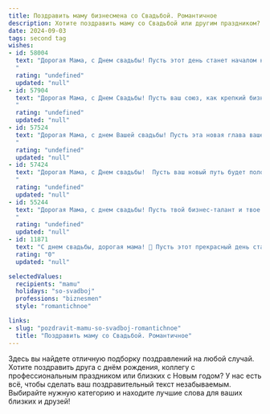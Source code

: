 ```yaml
---
title: Поздравить маму бизнесмена со Свадьбой. Романтичное
description: Хотите поздравить маму со Свадьбой или другим праздником? Наш ИИ создаст незабываемое поздравление, а вы обязательно выделитесь среди других.  
date: 2024-09-03
tags: second tag
wishes:
- id: 58004
  text: "Дорогая Мама, с Днем свадьбы! Пусть этот день станет началом новой, прекрасной главы в твоей жизни, полной любви, счастья и процветания. Ты всегда была для меня источником вдохновения и силы, и пусть твой избранник будет таким же надежным партнером и верным другом. Желаю вам обоим яркой, сочной любви, которая будет только крепнуть с каждым днем!
  "
  rating: "undefined"
  updated: "null"
- id: 57904
  text: "Дорогая Мама, с Днем Свадьбы! Пусть ваш союз, как крепкий бизнес, процветает, наполняясь любовью, нежностью и романтикой. Желаю вам бесконечного счастья, гармонии и процветания. Пусть ваши мечты вместе сбываются, а любовь только крепнет с каждым годом!
  "
  rating: "undefined"
  updated: "null"
- id: 57524
  text: "Дорогая Мама, с днем Вашей свадьбы! Пусть эта новая глава вашей жизни будет наполнена любовью, счастьем и процветанием. Желаю, чтобы ваша любовь к друг другу только крепла, а ваша семейная жизнь была такой же успешной, как и ваша бизнес-карьера.
  "
  rating: "undefined"
  updated: "null"
- id: 57424
  text: "Дорогая Мама, с Днем свадьбы!  Пусть ваш новый путь будет полон любви, радости и процветания. Желаю вам и вашему избраннику крепкой семьи, построенной на взаимопонимании, уважении и нежности. Как бизнесмен, ты всегда отличался решительностью и целеустремленностью, но сегодня позволь себе расслабиться и наслаждаться этим прекрасным днем, наполненным счастьем и романтикой!
  "
  rating: "undefined"
  updated: "null"
- id: 55244
  text: "Дорогая Мама, с днем свадьбы! Пусть твой бизнес-талант и твое сердце всегда будут в гармонии, а жизнь с любимым человеком станет самым прекрасным творением, которое ты создашь!
  "
  rating: "undefined"
  updated: "null"
- id: 11871
  text: "С днем свадьбы, дорогая мама! 💐 Пусть этот прекрасный день станет началом новой главы в вашей жизни, наполненной любовью, взаимопониманием и успехом в бизнесе. 🌟 Желаю вам всегда идти рука об руку, поддерживая друг друга в каждом начинании и наслаждаясь каждой минутой вашего совместного пути. 💖 Пусть ваш дом будет уютным, а сердца - полными теплоты и романтики. Счастья, здоровья и благополучия вам обоим! 🎉"
  rating: "0"
  updated: "null"

selectedValues:
  recipients: "mamu"
  holidays: "so-svadboj"
  professions: "biznesmen"
  style: "romantichnoe"

links:
- slug: "pozdravit-mamu-so-svadboj-romantichnoe"
  title: "Поздравить маму со Свадьбой. Романтичное"
---
```


Здесь вы найдете отличную подборку поздравлений на любой случай. 
Хотите поздравить друга с днём рождения, коллегу с профессиональным праздником или близких с Новым годом? У нас есть всё, чтобы сделать ваш поздравительный текст незабываемым. Выбирайте нужную категорию и находите лучшие слова для ваших близких и друзей!
